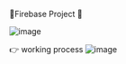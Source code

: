 🎉Firebase Project 🎉

![image](https://github.com/Shanu-Git2002/firebase_project/assets/121647061/eaecf944-9bbf-446e-a822-78ddbf179486)

👉 working process
![image](https://github.com/Shanu-Git2002/firebase_project/assets/121647061/d6ce943f-179c-45ba-badc-05c49590cd1a)
